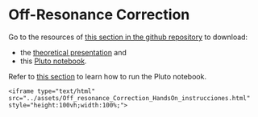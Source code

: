 # Off-Resonance Correction

Go to the resources of [this section in the github repository](https://github.com/LIBREhub/MRI-processing-2023/tree/main/07-off-resonance-correction) to download:
* the [theoretical presentation](https://github.com/LIBREhub/MRI-processing-2023/tree/main/07-off-resonance-correction/Off-resonance.pptx) and
* this [Pluto notebook](https://github.com/LIBREhub/MRI-processing-2023/blob/main/07-off-resonance-correction/Off_resonance_Correction_HandsOn_instrucciones.jl).

Refer to [this section](getting-started.md) to learn how to run the Pluto notebook.

```@raw html
<iframe type="text/html" src="../assets/Off_resonance_Correction_HandsOn_instrucciones.html" style="height:100vh;width:100%;">
```